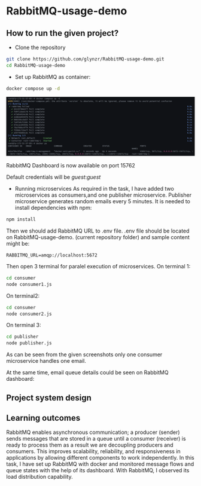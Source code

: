 # RabbitMQ-usage-demo

## How to run the given project?
- Clone the repository
```bash
git clone https://github.com/glynzr/RabbitMQ-usage-demo.git
cd RabbitMQ-usage-demo
```

- Set up RabbitMQ as container:
```bash
docker compose up -d
```
![](https://github.com/glynzr/RabbitMQ-usage-demo/raw/main/images/docker_rabbitmq.png)

RabbitMQ Dashboard is now available on port 15762
<!-- add image here -->

Default credentials will be *guest*:*guest*
<!-- add image here -->

- Running microservices
As required in the task, I have added two microservices as consumers,and one publisher microservice. Publisher microservice generates random emails every 5 minutes.
It is needed to install dependencies with npm:
```bash
npm install
```
Then we should add RabbitMQ URL to .env file. .env file should be located on RabbitMQ-usage-demo. (current repository folder) and sample content might be:
```text
RABBITMQ_URL=amqp://localhost:5672
```
Then open 3 terminal for paralel execution of microservices.
On terminal 1:
```bash
cd consumer
node consumer1.js
```

On terminal2:
```bash
cd consumer
node consumer2.js
```

On terminal 3:
```bash
cd publisher
node publisher.js
```

As can be seen from the given screenshots only one consumer microservice handles one email.
<!-- add image here -->

At the same time, email queue details could be seen on RabbitMQ dashboard:
<!-- add image here -->

## Project system design
<!-- add image here -->

## Learning outcomes
RabbitMQ enables asynchronous communication; a producer (sender)  sends messages that are stored in a queue until a consumer (receiver) is ready to process them as a result we are decoupling producers and consumers. This  improves scalability, reliability, and responsiveness in applications by allowing different components to work independently. 
In this task, I have set up RabbitMQ with docker and monitored message flows and queue states with the help of its dashboard. With RabbitMQ, I observed its load distribution capability.